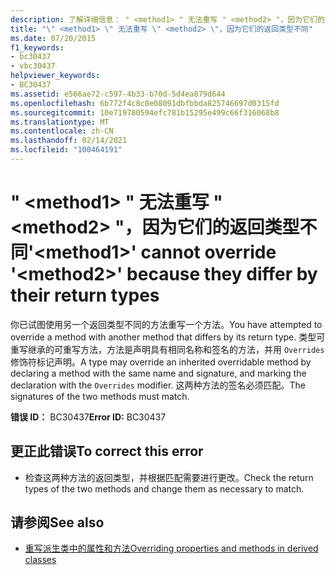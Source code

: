 ```yaml
---
description: 了解详细信息： " <method1> " 无法重写 " <method2> "，因为它们的返回类型不同
title: "\" <method1> \" 无法重写 \" <method2> \"，因为它们的返回类型不同"
ms.date: 07/20/2015
f1_keywords:
- bc30437
- vbc30437
helpviewer_keywords:
- BC30437
ms.assetid: e566ae72-c597-4b33-b70d-5d4ea879d644
ms.openlocfilehash: 6b772f4c8c0e08091dbfbbda825746697d0315fd
ms.sourcegitcommit: 10e719780594efc781b15295e499c66f316068b8
ms.translationtype: MT
ms.contentlocale: zh-CN
ms.lasthandoff: 02/14/2021
ms.locfileid: "100464191"
---
```

# <a name="method1-cannot-override-method2-because-they-differ-by-their-return-types"></a><span data-ttu-id="b88d1-103">" \<method1> " 无法重写 " \<method2> "，因为它们的返回类型不同</span><span class="sxs-lookup"><span data-stu-id="b88d1-103">'\<method1>' cannot override '\<method2>' because they differ by their return types</span></span>

<span data-ttu-id="b88d1-104">你已试图使用另一个返回类型不同的方法重写一个方法。</span><span class="sxs-lookup"><span data-stu-id="b88d1-104">You have attempted to override a method with another method that differs by its return type.</span></span> <span data-ttu-id="b88d1-105">类型可重写继承的可重写方法，方法是声明具有相同名称和签名的方法，并用 `Overrides` 修饰符标记声明。</span><span class="sxs-lookup"><span data-stu-id="b88d1-105">A type may override an inherited overridable method by declaring a method with the same name and signature, and marking the declaration with the `Overrides` modifier.</span></span> <span data-ttu-id="b88d1-106">这两种方法的签名必须匹配。</span><span class="sxs-lookup"><span data-stu-id="b88d1-106">The signatures of the two methods must match.</span></span>  
  
 <span data-ttu-id="b88d1-107">**错误 ID：** BC30437</span><span class="sxs-lookup"><span data-stu-id="b88d1-107">**Error ID:** BC30437</span></span>  
  
## <a name="to-correct-this-error"></a><span data-ttu-id="b88d1-108">更正此错误</span><span class="sxs-lookup"><span data-stu-id="b88d1-108">To correct this error</span></span>  
  
- <span data-ttu-id="b88d1-109">检查这两种方法的返回类型，并根据匹配需要进行更改。</span><span class="sxs-lookup"><span data-stu-id="b88d1-109">Check the return types of the two methods and change them as necessary to match.</span></span>  
  
## <a name="see-also"></a><span data-ttu-id="b88d1-110">请参阅</span><span class="sxs-lookup"><span data-stu-id="b88d1-110">See also</span></span>

- [<span data-ttu-id="b88d1-111">重写派生类中的属性和方法</span><span class="sxs-lookup"><span data-stu-id="b88d1-111">Overriding properties and methods in derived classes</span></span>](../programming-guide/language-features/objects-and-classes/inheritance-basics.md#overriding-properties-and-methods-in-derived-classes)
